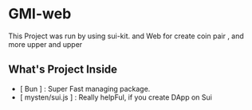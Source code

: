 # GMI-web

This Project was run by using sui-kit.
and Web for create coin pair , and more upper and upper

## What's Project Inside

- [ Bun ] : Super Fast managing package.
- [ mysten/sui.js ] : Really helpFul, if you create DApp on Sui

